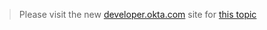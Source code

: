 > Please visit the new [developer.okta.com](http://developer.okta.com/docs) site for [this topic](http://developer.okta.com/docs/endpoints/groups.html)